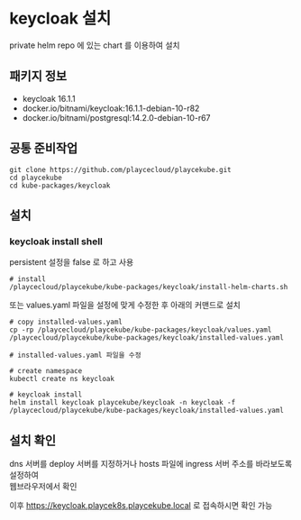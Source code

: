 # keycloak 설치

private helm repo 에 있는 chart 를 이용하여 설치

## 패키지 정보

<!-- Addons Package List Start -->
- keycloak 16.1.1
- docker.io/bitnami/keycloak:16.1.1-debian-10-r82
- docker.io/bitnami/postgresql:14.2.0-debian-10-r67
<!-- Addons Package List End -->

## 공통 준비작업

```ShellSession
git clone https://github.com/playcecloud/playcekube.git
cd playcekube
cd kube-packages/keycloak
```

## 설치

### keycloak install shell

persistent 설정을 false 로 하고 사용

```ShellSession
# install
/playcecloud/playcekube/kube-packages/keycloak/install-helm-charts.sh
```

또는 values.yaml 파일을 설정에 맞게 수정한 후 아래의 커맨드로 설치

```ShellSession
# copy installed-values.yaml
cp -rp /playcecloud/playcekube/kube-packages/keycloak/values.yaml /playcecloud/playcekube/kube-packages/keycloak/installed-values.yaml

# installed-values.yaml 파일을 수정

# create namespace
kubectl create ns keycloak

# keycloak install
helm install keycloak playcekube/keycloak -n keycloak -f /playcecloud/playcekube/kube-packages/keycloak/installed-values.yaml
```

## 설치 확인

dns 서버를 deploy 서버를 지정하거나 hosts 파일에 ingress 서버 주소를 바라보도록 설정하여  
웹브라우저에서 확인  
  
이후 https://keycloak.playcek8s.playcekube.local 로 접속하시면 확인 가능

